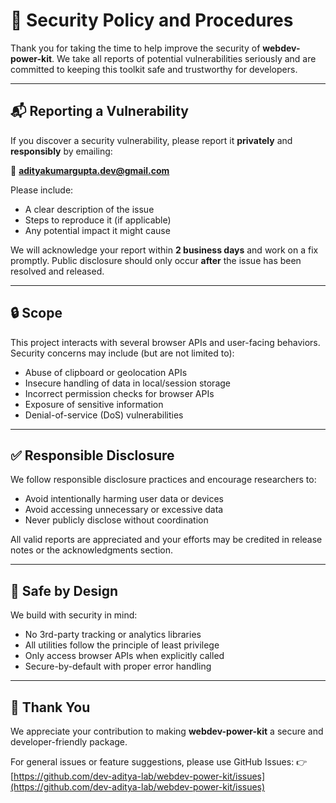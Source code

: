 # 🔐 Security Policy and Procedures

Thank you for taking the time to help improve the security of **webdev-power-kit**. We take all reports of potential vulnerabilities seriously and are committed to keeping this toolkit safe and trustworthy for developers.

---

## 📬 Reporting a Vulnerability

If you discover a security vulnerability, please report it **privately** and **responsibly** by emailing:

📧 **[adityakumargupta.dev@gmail.com](mailto:adityakumargupta.dev@gmail.com)**

Please include:

* A clear description of the issue
* Steps to reproduce it (if applicable)
* Any potential impact it might cause

We will acknowledge your report within **2 business days** and work on a fix promptly. Public disclosure should only occur **after** the issue has been resolved and released.

---

## 🔒 Scope

This project interacts with several browser APIs and user-facing behaviors. Security concerns may include (but are not limited to):

* Abuse of clipboard or geolocation APIs
* Insecure handling of data in local/session storage
* Incorrect permission checks for browser APIs
* Exposure of sensitive information
* Denial-of-service (DoS) vulnerabilities

---

## ✅ Responsible Disclosure

We follow responsible disclosure practices and encourage researchers to:

* Avoid intentionally harming user data or devices
* Avoid accessing unnecessary or excessive data
* Never publicly disclose without coordination

All valid reports are appreciated and your efforts may be credited in release notes or the acknowledgments section.

---

## 🔐 Safe by Design

We build with security in mind:

* No 3rd-party tracking or analytics libraries
* All utilities follow the principle of least privilege
* Only access browser APIs when explicitly called
* Secure-by-default with proper error handling

---

## 🙏 Thank You

We appreciate your contribution to making **webdev-power-kit** a secure and developer-friendly package.

For general issues or feature suggestions, please use GitHub Issues:
👉 [https://github.com/dev-aditya-lab/webdev-power-kit/issues](https://github.com/dev-aditya-lab/webdev-power-kit/issues)
